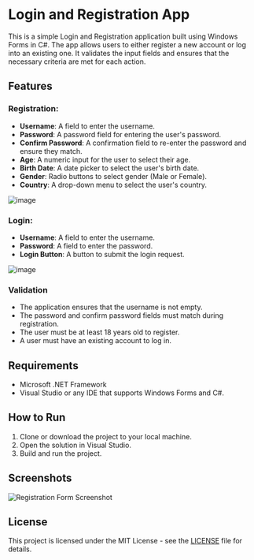 # Login and Registration App

This is a simple Login and Registration application built using Windows Forms in C#. The app allows users to either register a new account or log into an existing one. It validates the input fields and ensures that the necessary criteria are met for each action.

## Features

### Registration:

- **Username**: A field to enter the username.
- **Password**: A password field for entering the user's password.
- **Confirm Password**: A confirmation field to re-enter the password and ensure they match.
- **Age**: A numeric input for the user to select their age.
- **Birth Date**: A date picker to select the user's birth date.
- **Gender**: Radio buttons to select gender (Male or Female).
- **Country**: A drop-down menu to select the user's country.
  
![image](https://github.com/user-attachments/assets/c5e27c47-6859-49e4-848e-2d993c5abe6a)

### Login:
- **Username**: A field to enter the username.
- **Password**: A field to enter the password.
- **Login Button**: A button to submit the login request.

![image](https://github.com/user-attachments/assets/9cf74efe-1208-49b0-8d53-1034bef543e3)

### Validation
- The application ensures that the username is not empty.
- The password and confirm password fields must match during registration.
- The user must be at least 18 years old to register.
- A user must have an existing account to log in.

## Requirements

- Microsoft .NET Framework
- Visual Studio or any IDE that supports Windows Forms and C#.

## How to Run

1. Clone or download the project to your local machine.
2. Open the solution in Visual Studio.
3. Build and run the project.

## Screenshots

![Registration Form Screenshot](screenshot.png)

## License

This project is licensed under the MIT License - see the [LICENSE](LICENSE) file for details.
